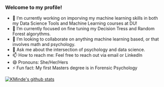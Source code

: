 ### Welcome to my profile!

- 🔭 I’m currently working on imporving my machine learning skills in both my Data Science Tools and Machine Learning courses at DU!
- 🌱 I’m currently focused on fine tuning my Decision Tress and Random Forest algorythms.
- 👯 I’m looking to collaborate on anything machine learning based, or that involves math and psychology.
- 💬 Ask me about the intersection of psychology and data science.
- 📫 How to reach me: Feel free to reach out via email or LinkedIn
- 😄 Pronouns: She/Her/Hers
- ⚡ Fun fact: My first Masters degree is in Forensic Psychology

[![KMinde's github stats](https://github-readme-stats.vercel.app/api?username=kminde&count_private=true&show_icons=true&theme=radical&hide_rank=false)](https://github.com/anuraghazra/github-readme-stats)
